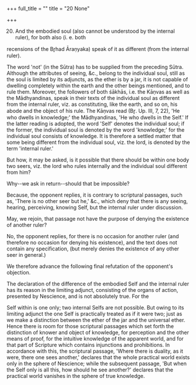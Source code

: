 +++
full_title = ""
title = "20 None"

+++


20. And the embodied soul (also cannot be understood by the internal ruler), for both also (i. e. both

recensions of the Br̥had Āraṇyaka) speak of it as different (from the internal ruler).

The word 'not' (in the Sūtra) has to be supplied from the preceding Sūtra. Although the attributes of seeing, &c., belong to the individual soul, still as the soul is limited by its adjuncts, as the ether is by a jar, it is not capable of dwelling completely within the earth and the other beings mentioned, and to rule them. Moreover, the followers of both śākhās, i.e. the Kāṇvas as well as the Mādhyandinas, speak in their texts of the individual soul as different from the internal ruler, viz. as constituting, like the earth, and so on, his abode and the object of his rule. The Kāṇvas read (Br̥. Up. III, 7, 22), 'He who dwells in knowledge;' the Mādhyandinas, 'He who dwells in the Self.' If the latter reading is adopted, the word 'Self' denotes the individual soul; if the former, the individual soul is denoted by the word 'knowledge;' for the individual soul consists of knowledge. It is therefore a settled matter that some being different from the individual soul, viz. the lord, is denoted by the term 'internal ruler.'

But how, it may be asked, is it possible that there should be within one body two seers, viz. the lord who rules internally and the individual soul different from him?

Why--we ask in return--should that be impossible?

Because, the opponent replies, it is contrary to scriptural passages, such as, 'There is no other seer but he,' &c., which deny that there is any seeing, hearing, perceiving, knowing Self, but the internal ruler under discussion.

May, we rejoin, that passage not have the purpose of denying the existence of another ruler?

No, the opponent replies, for there is no occasion for another ruler (and therefore no occasion for denying his existence), and the text does not contain any specification, (but merely denies the existence of any other seer in general.)

We therefore advance the following final refutation of the opponent's objection.

The declaration of the difference of the embodied Self and the internal ruler has its reason in the limiting adjunct, consisting of the organs of action, presented by Nescience, and is not absolutely true. For the

 Self within is one only; two internal Selfs are not possible. But owing to its limiting adjunct the one Self is practically treated as if it were two; just as we make a distinction between the ether of the jar and the universal ether. Hence there is room for those scriptural passages which set forth the distinction of knower and object of knowledge, for perception and the other means of proof, for the intuitive knowledge of the apparent world, and for that part of Scripture which contains injunctions and prohibitions. In accordance with this, the scriptural passage, 'Where there is duality, as it were, there one sees another,' declares that the whole practical world exists only in the sphere of Nescience; while the subsequent passage, 'But when the Self only is all this, how should he see another?' declares that the practical world vanishes in the sphere of true knowledge.

